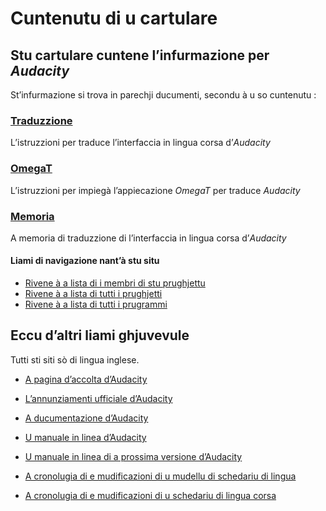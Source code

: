 # Cuntenutu di u cartulare

## Stu cartulare cuntene l’infurmazione per _Audacity_

St’infurmazione si trova in parechji ducumenti, secondu à u so cuntenutu :

### [Traduzzione](Traduzzione.md)
L’istruzzioni per traduce l’interfaccia in lingua corsa d’_Audacity_

### [OmegaT](OmegaT.md)
L’istruzzioni per impiegà l’appiecazione _OmegaT_ per traduce _Audacity_

### [Memoria](Memoria.zip)
A memoria di traduzzione di l’interfaccia in lingua corsa d’_Audacity_

#### Liami di navigazione nant’à stu situ
- [Rivene à a lista di i membri di stu prughjettu](./)
- [Rivene à a lista di tutti i prughjetti](../)
- [Rivene à a lista di tutti i prugrammi](../../../../#readme)

## Eccu d’altri liami ghjuvevule
Tutti sti siti sò di lingua inglese.

- [A pagina d’accolta d’Audacity](https://www.audacityteam.org/)

- [L’annunziamenti ufficiale d’Audacity](https://www.audacityteam.org/tag/release/)

- [A ducumentazione d’Audacity](https://www.audacityteam.org/help/documentation/)

- [U manuale in linea d’Audacity](http://manual.audacityteam.org/o/)

- [U manuale in linea di a prossima versione d’Audacity](http://alphamanual.audacityteam.org/man/Main_Page)

- [A cronolugia di e mudificazioni di u mudellu di schedariu di lingua](https://github.com/audacity/audacity/commits/master/locale/audacity.pot)

- [A cronolugia di e mudificazioni di u schedariu di lingua corsa](https://github.com/audacity/audacity/commits/master/locale/co.po)
